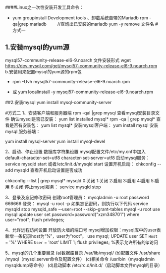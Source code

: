 ####Linux之一次性安装开发工具命令：
- yum groupinstall Development tools
、卸载系统自带的Mariadb
rpm -qa|grep mariadb         //查询出已安装的mariadb
yum -y remove 文件名 
#方式一
## 1.安装mysql的yum源
mysql57-community-release-el6-9.noarch  文件安装形式
wget https://dev.mysql.com/get/mysql57-community-release-el6-9.noarch.rpm
b.安装用来配置mysql的yum源的rpm包
- rpm -Uvh mysql57-community-release-el6-9.noarch.rpm

- 或 yum localinstall -y mysql57-community-release-el6-9.noarch.rpm

##2.安装mysql
yum install mysql-community-server





#方式二
1、安装客户端和服务器端
rpm -qal |grep mysql  查看mysql安装目录文件
确认mysql是否已安装：
yum list installed mysql*
rpm -qa | grep mysql*
查看是否有安装包：
yum list mysql*
安装mysql客户端：
yum install mysql
安装mysql 服务器端：

yum install mysql-server
yum install mysql-devel

2、启动、停止设置
数据库字符集设置
mysql配置文件/etc/my.cnf中加入
default-character-set=utf8
character-set-server=utf8
启动mysql服务：
service mysqld start
或者/etc/init.d/mysqld start
设置开机启动：
chkconfig --add mysqld
查看开机启动设置是否成功

chkconfig --list | grep mysql*
mysqld 0:关闭 1:关闭 2:启用 3:启用 4:启用 5:启用 6:关闭
停止mysql服务：
service mysqld stop

3、登录及忘记修改密码
创建root管理员：
mysqladmin -u root password 666666
登录：
mysql -u root -p
如果忘记密码，则执行以下代码
service mysqld stop
mysqld_safe --user=root --skip-grant-tables
mysql -u root
use mysql
update user set password=password("xzm348701") where user="root";
flush privileges;

4、允许远程访问设置
开放防火墙的端口号
mysql增加权限：mysql库中的user表新增一条记录host为“%”，user为“root”。
use mysql;
UPDATE user SET `Host` = '%' WHERE `User` = 'root' LIMIT 1;
flush privileges;
%表示允许所有的ip访问


5、mysql的几个重要目录
(a)数据库目录
/var/lib/mysql/
(b)配置文件
/usr/share /mysql（mysql.server命令及配置文件）
(c)相关命令
/usr/bin（mysqladmin mysqldump等命令）
(d)启动脚本
/etc/rc.d/init.d/（启动脚本文件mysql的目录）
